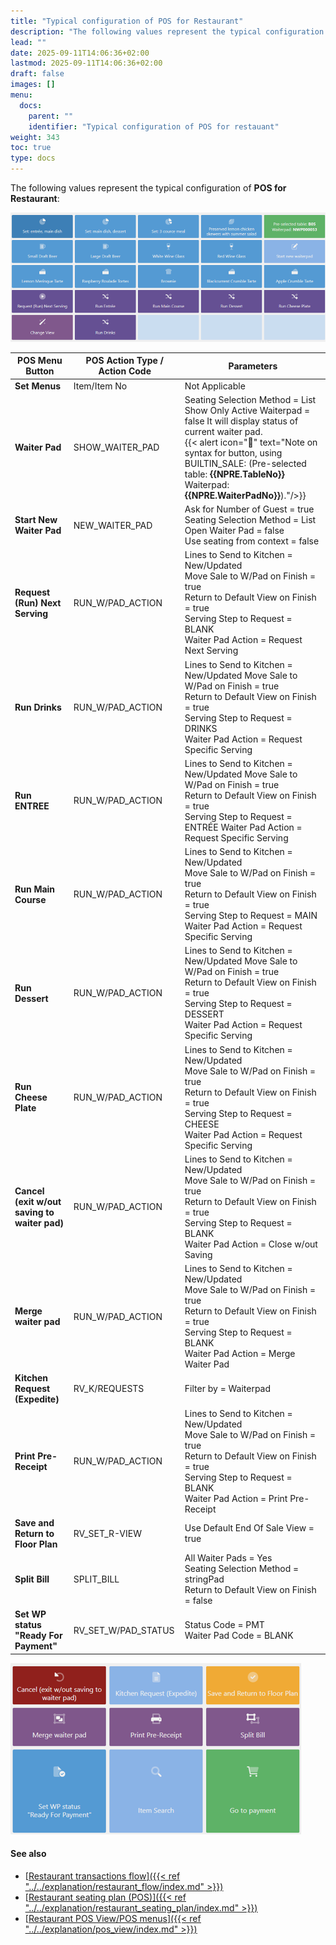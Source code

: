 ```yaml
---
title: "Typical configuration of POS for Restaurant"
description: "The following values represent the typical configuration of POS for Restaurant."
lead: ""
date: 2025-09-11T14:06:36+02:00
lastmod: 2025-09-11T14:06:36+02:00
draft: false
images: []
menu:
  docs:
    parent: ""
    identifier: "Typical configuration of POS for restauant"
weight: 343
toc: true
type: docs
---
```


The following values represent the typical configuration of **POS for Restaurant**:



![restaurant_module](Images/Restaurant_module.png)



| POS Menu Button              |       POS Action Type / Action Code |          Parameters                                     |
|    --------      | ----------------------------- | -------------------------------------------------------                     |          
| **Set Menus**  | Item/Item No | Not Applicable  | 
| **Waiter Pad**  | SHOW_WAITER_PAD | Seating Selection Method = List <br> Show Only Active Waiterpad = false It will display status of current waiter pad. <br> {{< alert icon="📝" text="Note on syntax for button, using BUILTIN_SALE: (Pre-selected table: <b>{{NPRE.TableNo}}</b><br>Waiterpad: <b>{{NPRE.WaiterPadNo}}</b>)."/>}} |
| **Start New Waiter Pad** |NEW_WAITER_PAD | Ask for Number of Guest = true <br> Seating Selection Method = List <br> Open Waiter Pad = false <br> Use seating from context = false |
| **Request (Run) Next Serving** | RUN_W/PAD_ACTION | Lines to Send to Kitchen = New/Updated <br> Move Sale to W/Pad on Finish = true <br> Return to Default View on Finish = true <br> Serving Step to Request = BLANK <br> Waiter Pad Action = Request Next Serving |
| **Run Drinks** | RUN_W/PAD_ACTION |Lines to Send to Kitchen = New/Updated Move Sale to W/Pad on Finish = true <br> Return to Default View on Finish = true <br> Serving Step to Request = DRINKS <br> Waiter Pad Action = Request Specific Serving |
| **Run ENTREE** | RUN_W/PAD_ACTION |Lines to Send to Kitchen = New/Updated Move Sale to W/Pad on Finish = true <br> Return to Default View on Finish = true <br> Serving Step to Request = ENTRÉE Waiter Pad Action = Request Specific Serving |
| **Run Main Course** | RUN_W/PAD_ACTION | Lines to Send to Kitchen = New/Updated <br> Move Sale to W/Pad on Finish = true <br> Return to Default View on Finish = true <br> Serving Step to Request = MAIN <br> Waiter Pad Action = Request Specific Serving |
| **Run Dessert** | RUN_W/PAD_ACTION |Lines to Send to Kitchen = New/Updated Move Sale to W/Pad on Finish = true <br> Return to Default View on Finish = true <br> Serving Step to Request = DESSERT <br> Waiter Pad Action = Request Specific Serving |
| **Run Cheese Plate** | RUN_W/PAD_ACTION | Lines to Send to Kitchen = New/Updated <br> Move Sale to W/Pad on Finish = true <br> Return to Default View on Finish = true <br> Serving Step to Request = CHEESE <br> Waiter Pad Action = Request Specific Serving |
| **Cancel (exit w/out saving to waiter pad)** | RUN_W/PAD_ACTION | Lines to Send to Kitchen = New/Updated <br> Move Sale to W/Pad on Finish = true <br> Return to Default View on Finish = true <br> Serving Step to Request = BLANK <br> Waiter Pad Action = Close w/out Saving |
| **Merge waiter pad** | RUN_W/PAD_ACTION |Lines to Send to Kitchen = New/Updated <br> Move Sale to W/Pad on Finish = true <br> Return to Default View on Finish = true <br> Serving Step to Request = BLANK <br> Waiter Pad Action = Merge Waiter Pad |
| **Kitchen Request (Expedite)** | RV_K/REQUESTS | Filter by = Waiterpad |
| **Print Pre-Receipt** | RUN_W/PAD_ACTION | Lines to Send to Kitchen = New/Updated <br> Move Sale to W/Pad on Finish = true <br> Return to Default View on Finish = true <br> Serving Step to Request = BLANK <br> Waiter Pad Action = Print Pre-Receipt |
| **Save and Return to Floor Plan** | RV_SET_R-VIEW | Use Default End Of Sale View = true |
| **Split Bill** | SPLIT_BILL |All Waiter Pads = Yes <br> Seating Selection Method = stringPad <br> Return to Default View on Finish = false |
| **Set WP status "Ready For Payment"** | RV_SET_W/PAD_STATUS | Status Code = PMT <br> Waiter Pad Code = BLANK |

![restaurant_module_1](Images/Restaurant_module_1.png)

#### See also

- [<ins>Restaurant transactions flow<ins>]({{< ref "../../explanation/restaurant_flow/index.md" >}})
- [<ins>Restaurant seating plan (POS)<ins>]({{< ref "../../explanation/restaurant_seating_plan/index.md" >}})
- [<ins>Restaurant POS View/POS menus<ins>]({{< ref "../../explanation/pos_view/index.md" >}})